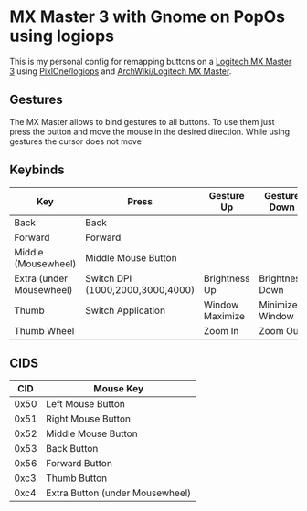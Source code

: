 # MX Master 3 with Gnome on PopOs using logiops
This is my personal config for remapping buttons on a 
[Logitech MX Master 3](https://www.logitech.com/en-us/product/mx-master-3.910-005620.html?page=mx-for-coding) using [PixlOne/logiops](https://github.com/PixlOne/logiops) and [ArchWiki/Logitech MX Master](https://wiki.archlinux.org/title/Logitech_MX_Master).

## Gestures
The MX Master allows to bind gestures to all buttons. To use them just press the button and move the mouse in the desired direction. While using gestures the cursor does not move

## Keybinds
Key | Press | Gesture Up | Gesture Down | Gesture Left | Gesture Right
----|-------|------------|--------------|---------------|-------------
Back|Back
Forward|Forward
Middle (Mousewheel)|Middle Mouse Button
Extra (under Mousewheel)|Switch DPI (1000,2000,3000,4000)|Brightness Up|Brightness Down|Volume Down|Volume Up
Thumb|Switch Application|Window Maximize|Minimize Window|Maximize Left|Maximize Right
Thumb Wheel||Zoom In|Zoom Out
## CIDS

CID|Mouse Key
---|---------
0x50|Left Mouse Button
0x51|Right Mouse Button
0x52|Middle Mouse Button
0x53|Back Button
0x56|Forward Button
0xc3|Thumb Button
0xc4|Extra Button (under Mousewheel)
